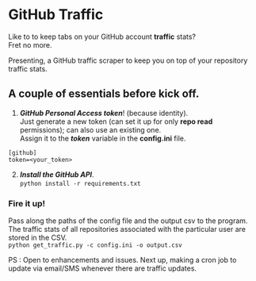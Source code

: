 # GitHub Traffic

Like to to keep tabs on your GitHub account **traffic** stats? <br>
Fret no more.

Presenting, a GitHub traffic scraper to keep you on top of your repository traffic stats.

## A couple of essentials before kick off.
1. ***GitHub Personal Access token***! (because identity).<br>
Just generate a new token (can set it up for only **repo read** permissions); can also use an existing one. <br>
Assign it to the ***token*** variable in the **config.ini** file. <br>

```
[github]
token=<your_token>
```


2. ***Install the GitHub API***. <br>
`python install -r requirements.txt`

### Fire it up! <br>
Pass along the paths of the config file and the output csv to the program. <br>
The traffic stats of all repositories associated with the particular user are stored in the CSV. <br>
`python get_traffic.py -c config.ini -o output.csv` <br>

PS : Open to enhancements and issues. Next up, making a cron job to update via email/SMS whenever there are traffic updates.
